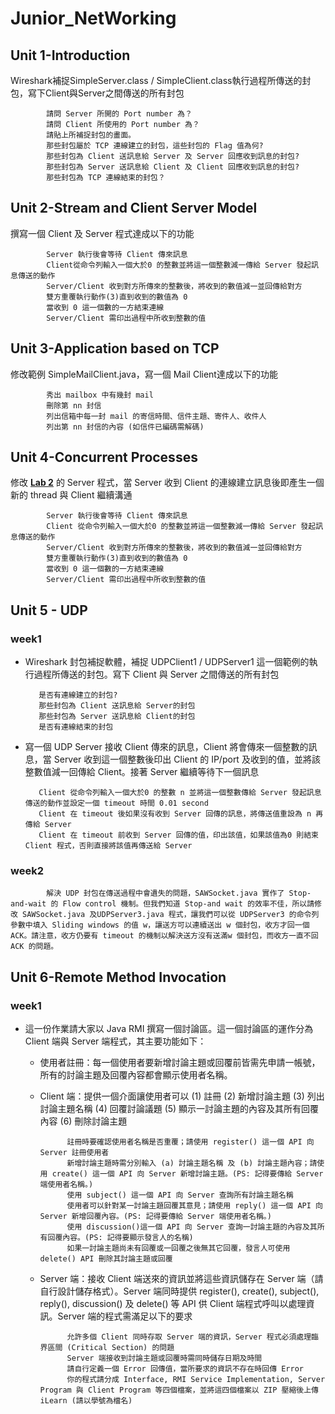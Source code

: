 # Junior_NetWorking



## Unit 1-Introduction
   Wireshark補捉SimpleServer.class / SimpleClient.class執行過程所傳送的封包，寫下Client與Server之間傳送的所有封包

            請問 Server 所開的 Port number 為？
            請問 Client 所使用的 Port number 為？
            請貼上所補捉封包的畫面。
            那些封包屬於 TCP 連線建立的封包，這些封包的 Flag 值為何?
            那些封包為 Client 送訊息給 Server 及 Server 回應收到訊息的封包?
            那些封包為 Server 送訊息給 Client 及 Client 回應收到訊息的封包?
            那些封包為 TCP 連線結束的封包？
            
## Unit 2-Stream and Client Server Model
   撰寫一個 Client 及 Server 程式達成以下的功能

            Server 執行後會等待 Client 傳來訊息
            Client從命令列輸入一個大於0 的整數並將這一個整數減一傳給 Server 發起訊息傳送的動作
            Server/Client 收到對方所傳來的整數後，將收到的數值減一並回傳給對方
            雙方重覆執行動作(3)直到收到的數值為 0
            當收到 0 這一個數的一方結束連線
            Server/Client 需印出過程中所收到整數的值
            
## Unit 3-Application based on TCP
   修改範例 SimpleMailClient.java，寫一個 Mail Client達成以下的功能
   
            秀出 mailbox 中有幾封 mail
            刪除第 nn 封信
            列出信箱中每一封 mail 的寄信時間、信件主題、寄件人、收件人
            列出第 nn 封信的內容 (如信件已編碼需解碼)
            
## Unit 4-Concurrent Processes
   修改 [__Lab 2__](https://github.com/Pinganan/Junior_NetWorking/blob/main/README.md#unit-2-stream-and-client-server-model) 的 Server 程式，當 Server 收到 Client 的連線建立訊息後即產生一個新的 thread 與 Client 繼續溝通
   
            Server 執行後會等待 Client 傳來訊息
            Client 從命令列輸入一個大於0 的整數並將這一個整數減一傳給 Server 發起訊息傳送的動作
            Server/Client 收到對方所傳來的整數後，將收到的數值減一並回傳給對方
            雙方重覆執行動作(3)直到收到的數值為 0
            當收到 0 這一個數的一方結束連線
            Server/Client 需印出過程中所收到整數的值

## Unit 5 - UDP

   ### week1
   
   - Wireshark 封包補捉軟體，補捉 UDPClient1 / UDPServer1 這一個範例的執行過程所傳送的封包。寫下 Client 與 Server 之間傳送的所有封包

            是否有連線建立的封包?
            那些封包為 Client 送訊息給 Server的封包
            那些封包為 Server 送訊息給 Client的封包
            是否有連線結束的封包
   - 寫一個 UDP Server 接收 Client 傳來的訊息，Client 將會傳來一個整數的訊息，當 Server 收到這一個整數後印出 Client 的 IP/port 及收到的值，並將該整數值減一回傳給 Client。接著 Server 繼續等待下一個訊息
   
            Client 從命令列輸入一個大於0 的整數 n 並將這一個整數傳給 Server 發起訊息傳送的動作並設定一個 timeout 時間 0.01 second
            Client 在 timeout 後如果沒有收到 Server 回傳的訊息，將傳送值重設為 n 再傳給 Server
            Client 在 timeout 前收到 Server 回傳的值，印出該值，如果該值為0 則結束 Client 程式，否則直接將該值再傳送給 Server
            
   ### week2
   
            解決 UDP 封包在傳送過程中會遺失的問題，SAWSocket.java 實作了 Stop-and-wait 的 Flow control 機制。但我們知道 Stop-and wait 的效率不佳，所以請修改 SAWSocket.java 及UDPServer3.java 程式，讓我們可以從 UDPServer3 的命令列參數中填入 Sliding windows 的值 w，讓送方可以連續送出 w 個封包，收方才回一個 ACK。請注意，收方仍要有 timeout 的機制以解決送方沒有送滿w 個封包，而收方一直不回 ACK 的問題。
            
## Unit 6-Remote Method Invocation
   
   ### week1
   
   - 這一份作業請大家以 Java RMI 撰寫一個討論區。這一個討論區的運作分為 Client 端與 Server 端程式，其主要功能如下：

      - 使用者註冊：每一個使用者要新增討論主題或回覆前皆需先申請一帳號，所有的討論主題及回覆內容都會顯示使用者名稱。
      
      - Client 端：提供一個介面讓使用者可以 (1) 註冊 (2) 新增討論主題 (3) 列出討論主題名稱 (4) 回覆討論議題 (5) 顯示一討論主題的內容及其所有回覆內容 (6) 刪除討論主題
      
                  註冊時要確認使用者名稱是否重覆；請使用 register() 這一個 API 向 Server 註冊使用者
                  新增討論主題時需分別輸入 (a) 討論主題名稱 及 (b) 討論主題內容；請使用 create() 這一個 API 向 Server 新增討論主題。(PS: 記得要傳給 Server 端使用者名稱。)
                  使用 subject() 這一個 API 向 Server 查詢所有討論主題名稱
                  使用者可以針對某一討論主題回覆其意見；請使用 reply() 這一個 API 向 Server 新增回覆內容。(PS: 記得要傳給 Server 端使用者名稱。)
                  使用 discussion()這一個 API 向 Server 查詢一討論主題的內容及其所有回覆內容。(PS: 記得要顯示發言人的名稱)
                  如果一討論主題尚未有回覆或一回覆之後無其它回覆，發言人可使用 delete() API 刪除其討論主題或回覆
                  
      - Server 端：接收 Client 端送來的資訊並將這些資訊儲存在 Server 端（請自行設計儲存格式）。Server 端同時提供 register(), create(), subject(), reply(), discussion() 及 delete() 等 API 供 Client 端程式呼叫以處理資訊。Server 端的程式需滿足以下的要求
      
                  允許多個 Client 同時存取 Server 端的資訊，Server 程式必須處理臨界區間 (Critical Section) 的問題
                  Server 端接收到討論主題或回覆時需同時儲存日期及時間
                  請自行定義一個 Error 回傳值，當所要求的資訊不存在時回傳 Error
                  你的程式請分成 Interface, RMI Service Implementation, Server Program 與 Client Program 等四個檔案，並將這四個檔案以 ZIP 壓縮後上傳 iLearn (請以學號為檔名)
